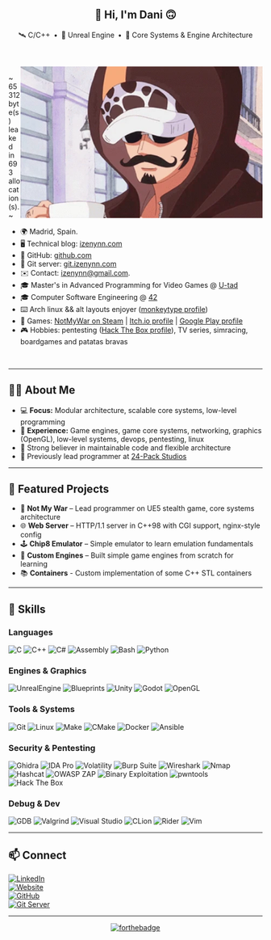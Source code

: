 <span align="center">

<h2>👋 Hi, I'm Dani 🙃</h2>

🛰 C/C++&ensp;•&ensp;👾 Unreal Engine&ensp;•&ensp;🚧 Core Systems & Engine Architecture

</span>
<br><br>

<span align="left">
<img align="right" src=./media/one-piece-law.webp style="object-fit: cover; height: 300px; float: right;">

~ 65312 byte(s) leaked in 693 allocation(s). ~

- 🌍 Madrid, Spain.
- 🖥️ Technical blog: [izenynn.com](https://izenynn.com)
- 🐙 GitHub: [github.com](https://github.com/izenynn)
- 🔧 Git server: [git.izenynn.com](https://git.izenynn.com/izenynn)
- ✉️ Contact: [izenynn@gmail.com](mailto:izenynn@gmail.com).
- 🎓 Master's in Advanced Programming for Video Games @ [U-tad](https://u-tad.com/en/)
- 🎓 Computer Software Engineering @ [42](https://42madrid.com)
- ⌨️ Arch linux && alt layouts enjoyer ([monkeytype profile](https://monkeytype.com/profile/izenynn))
- 👾 Games: [NotMyWar on Steam](https://store.steampowered.com/app/4034810/Not_My_War/) | [Itch.io profile](https://izenynn.itch.io/) | [Google Play profile](https://play.google.com/store/apps/dev?id=7557040977651768367)
- 🎮 Hobbies: pentesting ([Hack The Box profile](https://app.hackthebox.com/profile/757646)), TV series, simracing, boardgames and patatas bravas

</span>
<br clear="right">

---

## 🧑‍💻 About Me

- 💻 **Focus:** Modular architecture, scalable core systems, low-level programming
- 🧩 **Experience:** Game engines, game core systems, networking, graphics (OpenGL), low-level systems, devops, pentesting, linux
- 🤝 Strong believer in maintainable code and flexible architecture
- 🫧 Previously lead programmer at [24-Pack Studios](https://store.steampowered.com/app/4034810/Not_My_War/)

---

## 🚀 Featured Projects

- 🎯 **Not My War** – Lead programmer on UE5 stealth game, core systems architecture
- 🌐 **Web Server** – HTTP/1.1 server in C++98 with CGI support, nginx-style config
- 🕹️ **Chip8 Emulator** – Simple emulator to learn emulation fundamentals
- 🔧 **Custom Engines** – Built simple game engines from scratch for learning
- 📚 **Containers** - Custom implementation of some C++ STL containers

--- 

## 🧠 Skills

### **Languages**

![C](https://img.shields.io/badge/C-A8B9CC?style=for-the-badge&logo=c&logoColor=white&labelColor=101010)
![C++](https://img.shields.io/badge/C++-004482?style=for-the-badge&logo=cplusplus&logoColor=white&labelColor=101010)
![C#](https://img.shields.io/badge/C%23-%23239120.svg?style=for-the-badge&logo=csharp&logoColor=white&labelColor=101010)
![Assembly](https://img.shields.io/badge/Assembly-654FF0?style=for-the-badge&logo=assemblyscript&logoColor=white&labelColor=101010)
![Bash](https://img.shields.io/badge/Bash-4EAA25?style=for-the-badge&logo=gnubash&logoColor=white&labelColor=101010)
![Python](https://img.shields.io/badge/Python-3670A0?style=for-the-badge&logo=python&logoColor=ffdd54&labelColor=101010)

### **Engines & Graphics**

![UnrealEngine](https://img.shields.io/badge/Unreal_Engine-d1cd6a?style=for-the-badge&logo=unrealengine&logoColor=white&labelColor=101010)
![Blueprints](https://img.shields.io/badge/Blueprints_Visual_Scripting-d1cd6a?style=for-the-badge&logo=unrealengine&logoColor=white&labelColor=101010)
![Unity](https://img.shields.io/badge/Unity-0066A1?style=for-the-badge&logo=unity&logoColor=white&labelColor=101010)
![Godot](https://img.shields.io/badge/Godot_Engine-0242bd?style=for-the-badge&logo=godotengine&logoColor=white&labelColor=101010)
![OpenGL](https://img.shields.io/badge/OpenGL-5586A4?style=for-the-badge&logo=opengl&logoColor=white&labelColor=101010)

### **Tools & Systems**

![Git](https://img.shields.io/badge/Git-f05033?style=for-the-badge&logo=git&logoColor=white&labelColor=101010)
![Linux](https://img.shields.io/badge/Linux-FCC624?style=for-the-badge&logo=linux&logoColor=white&labelColor=101010)
![Make](https://img.shields.io/badge/Make-427819?style=for-the-badge&logo=cmake&logoColor=white&labelColor=101010)
![CMake](https://img.shields.io/badge/CMake-064F8C?style=for-the-badge&logo=cmake&logoColor=white&labelColor=101010)
![Docker](https://img.shields.io/badge/Docker-2496ED?style=for-the-badge&logo=docker&logoColor=white&labelColor=101010)
![Ansible](https://img.shields.io/badge/Ansible-EE0000?style=for-the-badge&logo=ansible&logoColor=white&labelColor=101010)

### **Security & Pentesting**

![Ghidra](https://img.shields.io/badge/Ghidra-DC143C?style=for-the-badge&logoColor=white&labelColor=101010)
![IDA Pro](https://img.shields.io/badge/IDA_Pro-00599C?style=for-the-badge&logoColor=white&labelColor=101010)
![Volatility](https://img.shields.io/badge/Volatility-7B1FA2?style=for-the-badge&logoColor=white&labelColor=101010)
![Burp Suite](https://img.shields.io/badge/Burp_Suite-FF6633?style=for-the-badge&logoColor=white&labelColor=101010)
![Wireshark](https://img.shields.io/badge/Wireshark-1679A7?style=for-the-badge&logo=wireshark&logoColor=white&labelColor=101010)
![Nmap](https://img.shields.io/badge/Nmap-0E83CD?style=for-the-badge&logoColor=white&labelColor=101010)
![Hashcat](https://img.shields.io/badge/Hashcat-8B0000?style=for-the-badge&logoColor=white&labelColor=101010)
![OWASP ZAP](https://img.shields.io/badge/OWASP_ZAP-000000?style=for-the-badge&logo=owasp&logoColor=white&labelColor=101010)
![Binary Exploitation](https://img.shields.io/badge/Binary_Exploitation-E91E63?style=for-the-badge&logoColor=white&labelColor=101010)
![pwntools](https://img.shields.io/badge/pwntools-FF1744?style=for-the-badge&logoColor=white&labelColor=101010)
![Hack The Box](https://img.shields.io/badge/Hack_The_Box-9FEF00?style=for-the-badge&logo=hackthebox&logoColor=white&labelColor=101010)

### **Debug & Dev**

![GDB](https://img.shields.io/badge/GDB-5C2D91?style=for-the-badge&logo=gnu&logoColor=white&labelColor=101010)
![Valgrind](https://img.shields.io/badge/Valgrind-8B0000?style=for-the-badge&logoColor=white&labelColor=101010)
![Visual Studio](https://img.shields.io/badge/Visual_Studio-5C2D91?style=for-the-badge&logo=visualstudio&logoColor=white&labelColor=101010)
![CLion](https://img.shields.io/badge/CLion-000000?style=for-the-badge&logo=clion&logoColor=white&labelColor=101010)
![Rider](https://img.shields.io/badge/Rider-000000?style=for-the-badge&logo=rider&logoColor=white&labelColor=101010)
![Vim](https://img.shields.io/badge/Vim-019733?style=for-the-badge&logo=vim&logoColor=white&labelColor=101010)

---

## 📫 Connect

[![LinkedIn](https://img.shields.io/badge/LinkedIn-0077B5?style=for-the-badge&logo=linkedin&logoColor=white)](https://www.linkedin.com/in/izenynn/)</br>
[![Website](https://img.shields.io/badge/Blog-FF5722?style=for-the-badge&logo=rss&logoColor=white)](https://izenynn.com)</br>
[![GitHub](https://img.shields.io/badge/GitHub-181717?style=for-the-badge&logo=github&logoColor=white)](https://github.com/izenynn)</br>
[![Git Server](https://img.shields.io/badge/Git_Server-F05032?style=for-the-badge&logo=git&logoColor=white)](https://git.izenynn.com/izenynn)</br>

---

<span align="center">

[![forthebadge](https://forthebadge.com/images/featured/featured-built-with-love.svg)](https://forthebadge.com)

</span>

